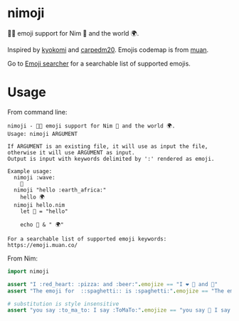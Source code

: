 # nimoji

🍕🍺 emoji support for Nim 👑 and the world 🌍.

Inspired by [kyokomi](https://github.com/kyokomi/emoji)
and [carpedm20](https://github.com/carpedm20/emoji).
Emojis codemap is from [muan](https://github.com/muan/emojilib).

Go to [Emoji searcher](https://emoji.muan.co/) for a searchable list of supported emojis.

# Usage

From command line:

```
nimoji - 🍕🍺 emoji support for Nim 👑 and the world 🌍.
Usage: nimoji ARGUMENT

If ARGUMENT is an existing file, it will use as input the file,
otherwise it will use ARGUMENT as input.
Output is input with keywords delimited by ':' rendered as emoji.

Example usage:
  nimoji :wave:
    👋
  nimoji "hello :earth_africa:"
    hello 🌍
  nimoji hello.nim
    let 👋 = "hello"

    echo 👋 & " 🌍"

For a searchable list of supported emoji keywords: https://emoji.muan.co/
```

From Nim:

```nim
import nimoji

assert "I :red_heart: :pizza: and :beer:".emojize == "I ❤️ 🍕 and 🍺"
assert "The emoji for  ::spaghetti:: is :spaghetti:".emojize == "The emoji for :spaghetti: is 🍝"

# substitution is style insensitive
assert "you say :to_ma_to: I say :ToMaTo:".emojize == "you say 🍅 I say 🍅"
```
